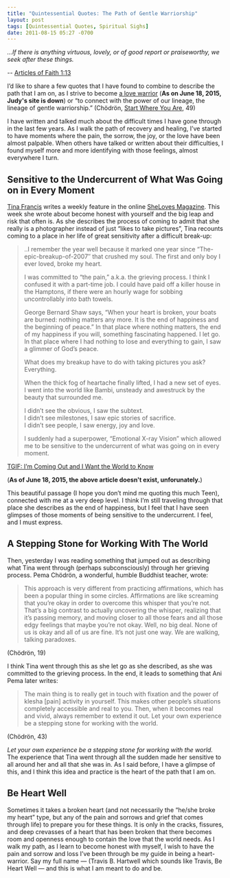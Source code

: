 ```yaml
---
title: "Quintessential Quotes: The Path of Gentle Warriorship"
layout: post
tags: [Quintessential Quotes, Spiritual Sighs]
date: 2011-08-15 05:27 -0700
---
```


*…If there is anything virtuous, lovely, or of good report or praiseworthy, we seek after these things.*

-- [Articles of Faith 1:13](http://lds.org/scriptures/pgp/a-of-f/1.13?lang=eng#12)

I’d like to share a few quotes that I have found to combine to describe the path that I am on, as I strive to become [a love warrior](http://zebrasounds.net/js-love-project/) (**As on June 18, 2015, Judy's site is down**) or “to connect with the power of our lineage, the lineage of gentle warriorship.” (Chödrön, [Start Where You Are](http://www.amazon.com/Start-Where-You-Are-Compassionate/dp/1570628394/), 49)

I have written and talked much about the difficult times I have gone through in the last few years. As I walk the path of recovery and healing, I’ve started to have moments where the pain, the sorrow, the joy, or the love have been almost palpable. When others have talked or written about their difficulties, I found myself more and more identifying with those feelings, almost everywhere I turn.

Sensitive to the Undercurrent of What Was Going on in Every Moment
------------------------------------------------------------------

[Tina Francis](http://www.krop.com/tinafrancis/) writes a weekly feature in the online [SheLoves Magazine](http://shelovesmagazine.com/). This week she wrote about become honest with yourself and the big leap and risk that often is. As she describes the process of coming to admit that she really is a photographer instead of just “likes to take pictures”, Tina recounts coming to a place in her life of great sensitivity after a difficult break-up:

> ..I remember the year well because it marked one year since
> “The-epic-breakup-of-2007″ that crushed my soul. The first and only
> boy I ever loved, broke my heart.
>
> I was committed to “the pain,” a.k.a. the grieving process. I think I
> confused it with a part-time job. I could have paid off a killer house
> in the Hamptons, if there were an hourly wage for sobbing
> uncontrollably into bath towels.
>
> George Bernard Shaw says, “When your heart is broken, your boats are
> burned: nothing matters any more. It is the end of happiness and the
> beginning of peace.” In that place where nothing matters, the end of
> my happiness if you will, something fascinating happened. I let go. In
> that place where I had nothing to lose and everything to gain, I saw a
> glimmer of God’s peace.
>
> What does my breakup have to do with taking pictures you ask?
> Everything.
>
> When the thick fog of heartache finally lifted, I had a new set of
> eyes. I went into the world like Bambi, unsteady and awestruck by the
> beauty that surrounded me.
>
> I didn’t see the obvious, I saw the subtext.\
>  I didn’t see milestones, I saw epic stories of sacrifice.\
>  I didn’t see people, I saw energy, joy and love.
>
> I suddenly had a superpower, “Emotional X-ray Vision” which allowed me
> to be sensitive to the undercurrent of what was going on in every
> moment.

[TGIF: I’m Coming Out and I Want the World to
Know](http://shelovesmagazine.com/2011/tgif-im-coming-out-and-i-want-the-world-to-know/)

(**As of June 18, 2015, the above article doesn't exist, unforunately.**)

This beautiful passage (I hope you don’t mind me quoting this much Teen), connected with me at a very deep level. I think I’m still traveling through that place she describes as the end of happiness, but I feel that I have seen glimpses of those moments of being sensitive to the undercurrent. I feel, and I must express.

A Stepping Stone for Working With The World
-------------------------------------------

Then, yesterday I was reading something that jumped out as describing what Tina went through (perhaps subconsciously) through her grieving process. Pema Chödrön, a wonderful, humble Buddhist teacher, wrote:

> This approach is very different from practicing affirmations, which
> has been a popular thing in some circles. Affirmations are like
> screaming that you’re okay in order to overcome this whisper that
> you’re not. That’s a big contrast to actually uncovering the whisper,
> realizing that it’s passing memory, and moving closer to all those
> fears and all those edgy feelings that maybe you’re not okay. Well, no
> big deal. None of us is okay and all of us are fine. It’s not just one
> way. We are walking, talking paradoxes.

(Chödrön, 19)

I think Tina went through this as she let go as she described, as she was committed to the grieving process. In the end, it leads to something that Ani Pema later writes:

> The main thing is to really get in touch with fixation and the power
> of klesha \[pain\] activity in yourself. This makes other people’s
> situations completely accessible and real to you. Then, when it
> becomes real and vivid, always remember to extend it out. Let your own
> experience be a stepping stone for working with the world.

(Chödrön, 43)

*Let your own experience be a stepping stone for working with the world.* The experience that Tina went through all the sudden made her sensitive to all around her and all that she was in. As I said before, I have a glimpse of this, and I think this idea and practice is the heart of the path that I am on.

Be Heart Well
-------------

Sometimes it takes a broken heart (and not necessarily the “he/she broke my heart” type, but any of the pain and sorrows and grief that comes through life) to prepare you for these things. It is only in the cracks, fissures, and deep crevasses of a heart that has been broken that there becomes room and openness enough to contain the love that the world needs. As I walk my path, as I learn to become honest with myself, I wish to have the pain and sorrow and loss I’ve been through be my guide in being a heart-warrior. Say my full name — (Travis B. Hartwell which sounds like Travis, Be Heart Well — and this is what I am meant to do and be.
